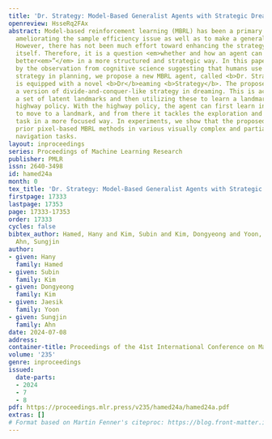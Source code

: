 ```yaml
---
title: 'Dr. Strategy: Model-Based Generalist Agents with Strategic Dreaming'
openreview: HsseRq2FAx
abstract: Model-based reinforcement learning (MBRL) has been a primary approach to
  ameliorating the sample efficiency issue as well as to make a generalist agent.
  However, there has not been much effort toward enhancing the strategy of dreaming
  itself. Therefore, it is a question <em>whether and how an agent can “</em>dream
  better<em>”</em> in a more structured and strategic way. In this paper, inspired
  by the observation from cognitive science suggesting that humans use a spatial divide-and-conquer
  strategy in planning, we propose a new MBRL agent, called <b>Dr. Strategy</b>, which
  is equipped with a novel <b>Dr</b>eaming <b>Strategy</b>. The proposed agent realizes
  a version of divide-and-conquer-like strategy in dreaming. This is achieved by learning
  a set of latent landmarks and then utilizing these to learn a landmark-conditioned
  highway policy. With the highway policy, the agent can first learn in the dream
  to move to a landmark, and from there it tackles the exploration and achievement
  task in a more focused way. In experiments, we show that the proposed model outperforms
  prior pixel-based MBRL methods in various visually complex and partially observable
  navigation tasks.
layout: inproceedings
series: Proceedings of Machine Learning Research
publisher: PMLR
issn: 2640-3498
id: hamed24a
month: 0
tex_title: 'Dr. Strategy: Model-Based Generalist Agents with Strategic Dreaming'
firstpage: 17333
lastpage: 17353
page: 17333-17353
order: 17333
cycles: false
bibtex_author: Hamed, Hany and Kim, Subin and Kim, Dongyeong and Yoon, Jaesik and
  Ahn, Sungjin
author:
- given: Hany
  family: Hamed
- given: Subin
  family: Kim
- given: Dongyeong
  family: Kim
- given: Jaesik
  family: Yoon
- given: Sungjin
  family: Ahn
date: 2024-07-08
address:
container-title: Proceedings of the 41st International Conference on Machine Learning
volume: '235'
genre: inproceedings
issued:
  date-parts:
  - 2024
  - 7
  - 8
pdf: https://proceedings.mlr.press/v235/hamed24a/hamed24a.pdf
extras: []
# Format based on Martin Fenner's citeproc: https://blog.front-matter.io/posts/citeproc-yaml-for-bibliographies/
---
```

